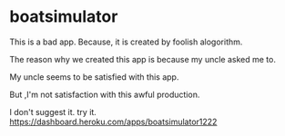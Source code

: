# boatsimulator

This is a bad app.
Because, it is created by foolish alogorithm.

The reason why we created this app is because my uncle asked me to.

My uncle seems to be satisfied with this app.

But ,I'm not satisfaction with this awful production.

I don't suggest it.
try it.
https://dashboard.heroku.com/apps/boatsimulator1222
